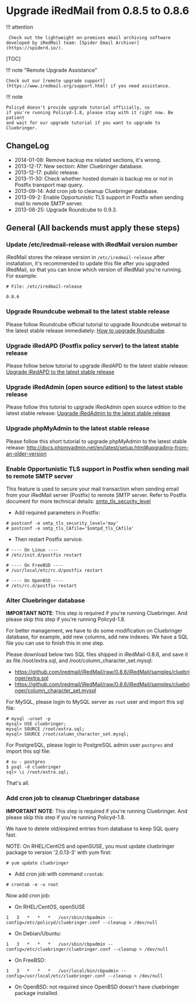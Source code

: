 # Upgrade iRedMail from 0.8.5 to 0.8.6

!!! attention

	 Check out the lightweight on-premises email archiving software developed by iRedMail team: [Spider Email Archiver](https://spiderd.io/).

[TOC]

!!! note "Remote Upgrade Assistance"

    Check out our [remote upgrade support](https://www.iredmail.org/support.html) if you need assistance.

!!! note

    Policyd doesn't provide upgrade tutorial officially, so
    if you're running Policyd-1.8, please stay with it right now. Be patient
    and wait for our upgrade tutorial if you want to upgrade to Cluebringer.

## ChangeLog

* 2014-01-08: Remove backup mx related sections, it's wrong.
* 2013-12-17: New section: Alter Cluebringer database.
* 2013-12-17: public release.
* 2013-11-30: Check whether hosted domain is backup mx or not in Postfix transport map query.
* 2013-09-14: Add cron job to cleanup Cluebringer database.
* 2013-09-2: Enable Opportunistic TLS support in Postfix when sending mail to remote SMTP server.
* 2013-08-25: Upgrade Roundcube to 0.9.3.

## General (All backends must apply these steps)

### Update /etc/iredmail-release with iRedMail version number

iRedMail stores the release version in `/etc/iredmail-release` after
installation, it's recommended to update this file after you upgraded iRedMail,
so that you can know which version of iRedMail you're running. For example:

```
# File: /etc/iredmail-release

0.8.6
```

### Upgrade Roundcube webmail to the latest stable release

Please follow Roundcube official tutorial to upgrade Roundcube webmail to the
latest stable release immediately: [How to upgrade Roundcube](https://github.com/roundcube/roundcubemail/wiki/Upgrade).

### Upgrade iRedAPD (Postfix policy server) to the latest stable release

Please follow below tutorial to upgrade iRedAPD to the latest stable release:
[Upgrade iRedAPD to the latest stable release](./upgrade.iredapd.html)

### Upgrade iRedAdmin (open source edition) to the latest stable release

Please follow this tutorial to upgrade iRedAdmin open source edition to the
latest stable release: [Upgrade iRedAdmin to the latest stable release](./migrate.or.upgrade.iredadmin.html)

### Upgrade phpMyAdmin to the latest stable release

Please follow this short tutorial to upgrade phpMyAdmin to the latest stable
release: http://docs.phpmyadmin.net/en/latest/setup.html#upgrading-from-an-older-version

### Enable Opportunistic TLS support in Postfix when sending mail to remote SMTP server

This feature is used to secure your mail transaction when sending email from
your iRedMail server (Postfix) to remote SMTP server. Refer to Postfix document
for more technical details: [smtp_tls_security_level](http://www.postfix.org/postconf.5.html#smtp_tls_security_level)

* Add required parameters in Postfix:

```
# postconf -e smtp_tls_security_level='may'
# postconf -e smtp_tls_CAfile='$smtpd_tls_CAfile'
```

* Then restart Postfix service:

```
# ---- On Linux ----
# /etc/init.d/postfix restart

# ---- On FreeBSD ----
# /usr/local/etc/rc.d/postfix restart

# ---- On OpenBSD ----
# /etc/rc.d/postfix restart
```

### Alter Cluebringer database

__IMPORTANT NOTE__: This step is required if you're running Cluebringer. And
please skip this step if you're running Policyd-1.8.

For better management, we have to do some modification on Cluebringer database,
for example, add new columns, add new indexes. We have a SQL file you can use
to finish this in one step.

Please download below two SQL files shipped in iRedMail-0.8.6, and save it as
file /root/extra.sql, and /root/column_character_set.mysql:

* https://github.com/iredmail/iRedMail/raw/0.8.6/iRedMail/samples/cluebringer/extra.sql
* https://github.com/iredmail/iRedMail/raw/0.8.6/iRedMail/samples/cluebringer/column_character_set.mysql

For MySQL, please login to MySQL server as `root` user and import this sql file:

```
# mysql -uroot -p
mysql> USE cluebringer;
mysql> SOURCE /root/extra.sql;
mysql> SOURCE /root/column_character_set.mysql;
```

For PostgreSQL, please login to PostgreSQL admin user `postgres` and import
this sql file:

```
# su - postgres
$ psql -d cluebringer
sql> \i /root/extra.sql;
```

That's all.

### Add cron job to cleanup Cluebringer database

__IMPORTANT NOTE__: This step is required if you're running Cluebringer. And
please skip this step if you're running Policyd-1.8.

We have to delete old/expired entries from database to keep SQL query fast.

NOTE: On RHEL/CentOS and openSUSE, you must update cluebringer package to
version '2.0.13-3' with yum first:

```
# yum update cluebringer
```

* Add cron job with command `crontab`:

```
# crontab -e -u root
```

Now add cron job:

*  On RHEL/CentOS, openSUSE
```
1   3   *   *   *   /usr/sbin/cbpadmin --config=/etc/policyd/cluebringer.conf --cleanup > /dev/null
```

* On Debian/Ubuntu:
```
1   3   *   *   *   /usr/sbin/cbpadmin --config=/etc/cluebringer/cluebringer.conf --cleanup > /dev/null
```

* On FreeBSD:
```
1   3   *   *   *   /usr/local/bin/cbpadmin --config=/usr/local/etc/cluebringer.conf --cleanup > /dev/null
```

* On OpenBSD: not required since OpenBSD doesn't have cluebringer package installed.
